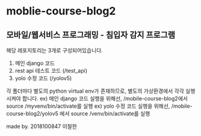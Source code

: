 # moblie-course-blog2

## 모바일/웹서비스 프로그래밍 - 침입자 감지 프로그램

해당 레포지토리는 3개로 구성되어있습니다.

1. 메인 django 코드
2. rest api 테스트 코드 (/test_api)
3. yolo 수정 코드 (/yolov5)

각 폴더마다 별도의 python virtual env가 존재하므로, 별도의 가상환경에서 각각 실행시켜야 합니다.
ex) 메인 django 코드 실행을 위해선, /mobile-course-blog2에서 source /myvenv/bin/activate를 실행
ex) yolo 수정 코드 실행을 위해선, /mobile-course-blog2/yolov5 에서 source /venv/bin/activate를 실행

made by. 2018100847 이철한
